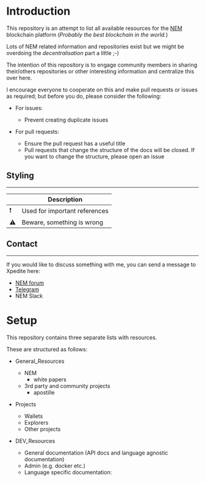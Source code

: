 # Introduction

This repository is an attempt to list all available resources for the [NEM](nem.io) blockchain platform (*Probably the best blockchain in the world.*)

Lots of NEM related information and repositories exist but we might be overdoing the *decentralisation* part a little ;-)

The intention of this repository is to engage community members in sharing their/others repositories or other interesting information and centralize this over here.

I encourage everyone to cooperate on this and make pull requests or issues as required; but before you do, please consider the following:
- For issues:
  - Prevent creating duplicate issues

- For pull requests:
  - Ensure the pull request has a useful title
  - Pull requests that change the structure of the docs will be closed. If you want to change the structure, please open an issue

## Styling
----
|  | Description |
| ------------- | ------------- |
| :exclamation:| Used for important references |
| :warning: | Beware, something is wrong  |


## Contact
----
If you would like to discuss something with me, you can send a message to Xpedite here:

- [NEM forum](https://forum.nem.io/)
- [Telegram](https://web.telegram.org/#/im?p=@Xpedite)
- NEM Slack

# Setup

This repository contains three separate lists with resources.

These are structured as follows:

- General_Resources
  - NEM
    - white papers
  - 3rd party and community projects
    - apostille

- Projects
  - Wallets
  - Explorers
  - Other projects

- DEV_Resources
  - General documentation (API docs and language agnostic documentation)
  - Admin (e.g. docker etc.)
  - Language specific documentation:
